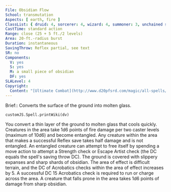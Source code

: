 ```yaml
---
File: Obsidian Flow
School: transmutation
Aspects: [ earth, fire ]
ClassList: { druid: 4, sorcerer: 4, wizard: 4, summoner: 3, unchained summoner: 4 }
CastTime: standard action
Range: close (25 + 5 ft./2 levels)
Area: 20-ft.-radius burst
Duration: instantaneous
SavingThrow: Reflex partial, see text
SR: no
Components:
  V: yes
  S: yes
  M: a small piece of obsidian
  DF: yes
SLALevel: 4
Copyright:
  Content: "[Ultimate Combat](http://www.d20pfsrd.com/magic/all-spells/o/obsidian-flow)"
---
```

Brief:: Converts the surface of the ground into molten glass.

```dataviewjs
customJS.Spell.printWiki(dv)
```

You convert a thin layer of the ground to molten glass that cools quickly. Creatures in the area take 1d6 points of fire damage per two caster levels (maximum of 10d6) and become entangled. Any creature within the area that makes a successful Reflex save takes half damage and is not entangled. An entangled creature can attempt to free itself by spending a move action to attempt a Strength check or Escape Artist check (the DC equals the spell's saving throw DC).  The ground is covered with slippery expanses and sharp shards of obsidian. The area of effect is difficult terrain, and the DC of Acrobatics checks within the area of effect increases by 5. A successful DC 15 Acrobatics check is required to run or charge across the area. A creature that falls prone in the area takes 1d6 points of damage from sharp obsidian.
